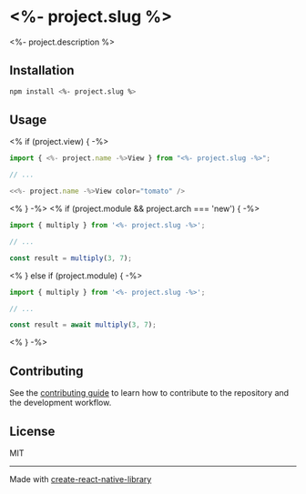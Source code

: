 # <%- project.slug %>

<%- project.description %>

## Installation

```sh
npm install <%- project.slug %>
```

## Usage

<% if (project.view) { -%>

```js
import { <%- project.name -%>View } from "<%- project.slug -%>";

// ...

<<%- project.name -%>View color="tomato" />
```
<% } -%>
<% if (project.module && project.arch === 'new') { -%>

```js
import { multiply } from '<%- project.slug -%>';

// ...

const result = multiply(3, 7);
```
<% } else if (project.module) { -%>
```js
import { multiply } from '<%- project.slug -%>';

// ...

const result = await multiply(3, 7);
```

<% } -%>

## Contributing

See the [contributing guide](CONTRIBUTING.md) to learn how to contribute to the repository and the development workflow.

## License

MIT

---

Made with [create-react-native-library](https://github.com/callstack/react-native-builder-bob)
